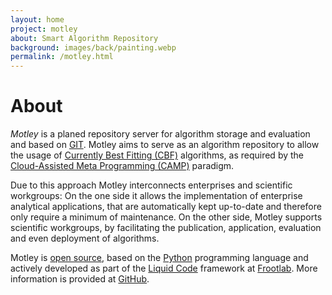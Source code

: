 ```yaml
---
layout: home
project: motley
about: Smart Algorithm Repository
background: images/back/painting.webp
permalink: /motley.html
---
```


# About

*Motley* is a planed repository server for algorithm storage and evaluation and
based on [GIT](https://git-scm.com/). Motley aims to serve as an algorithm
repository to allow the usage of [Currently Best Fitting (CBF)](/tags#CBF)
algorithms, as required by the [Cloud-Assisted Meta Programming
(CAMP)](/tags#CAMP) paradigm.

Due to this approach Motley interconnects enterprises and scientific workgroups:
On the one side it allows the implementation of enterprise analytical
applications, that are automatically kept up-to-date and therefore only require
a minimum of maintenance. On the other side, Motley supports scientific
workgroups, by facilitating the publication, application, evaluation and even
deployment of algorithms.

Motley is [open source](https://github.com/frootlab/motley), based on the
[Python](https://www.python.org/) programming language and actively developed as
part of the [Liquid Code](https://github.com/orgs/frootlab/projects) framework
at [Frootlab](https://www.frootlab.org). More information is provided at
[GitHub](https://github.com/frootlab/motley).
